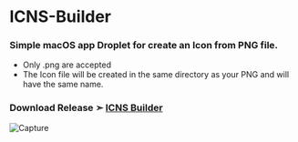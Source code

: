 # ICNS-Builder
### Simple macOS app Droplet for create an Icon from PNG file.
- Only .png are accepted
- The Icon file will be created in the same directory as your PNG and will have the same name.

### Download Release ➣ [ICNS Builder](https://github.com/chris1111/ICNS-Builder/releases/tag/V2)

![Capture](https://user-images.githubusercontent.com/6248794/209344155-5a72b8d9-a6f1-48a6-b3ff-490df059358b.png)
